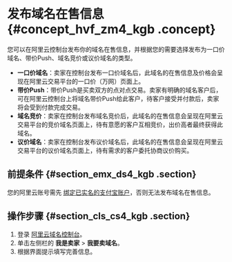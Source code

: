 # 发布域名在售信息 {#concept_hvf_zm4_kgb .concept}

您可以在阿里云控制台发布你的域名在售信息，并根据您的需要选择发布为一口价域名、带价Push、域名竞价或议价域名的类型。

-   **一口价域名**：卖家在控制台发布一口价域名后，此域名的在售信息及价格会呈现在阿里云交易平台的一口价（万网）页面上。
-   **带价Push**：带价Push是买卖双方的点对点交易。卖家有明确的域名客户后，可在阿里云控制台上将域名带价Push给此客户，待客户接受并付款后，卖家将会受到付款完成交易。
-   **域名竞价**：卖家在控制台发布域名竞价后，此域名的在售信息会呈现在阿里云交易平台的竞价域名页面上，待有意愿的客户互相竞价，出价高者最终获得此域名。
-   **议价域名**：卖家在控制台发布议价域名后，此域名的在售信息会呈现在阿里云交易平台的议价域名页面上，待有需求的客户委托协商议价购买。

## 前提条件 {#section_emx_ds4_kgb .section}

您的阿里云账号需先 [绑定已实名的支付宝账户](https://account.console.aliyun.com/#/bind)，否则无法发布域名在售信息。

## 操作步骤 {#section_cls_cs4_kgb .section}

1.  登录 [阿里云域名控制台](https://dc.console.aliyun.com/next/index#/domain/list/all-domain)。
2.  单击左侧栏的 **我是卖家** \> **我要卖域名**。
3.  根据界面提示填写完善信息。

